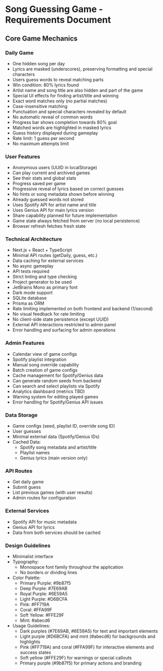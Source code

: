 # Song Guessing Game - Requirements Document

## Core Game Mechanics

### Daily Game
- One hidden song per day
- Lyrics are masked (underscores), preserving formatting and special characters
- Users guess words to reveal matching parts
- Win condition: 80% lyrics found
- Artist name and song title are also hidden and part of the game
- Special UI effects for finding artist/title and winning
- Exact word matches only (no partial matches)
- Case-insensitive matching
- Punctuation and special characters revealed by default
- No automatic reveal of common words
- Progress bar shows completion towards 80% goal
- Matched words are highlighted in masked lyrics
- Guess history displayed during gameplay
- Rate limit: 1 guess per second
- No maximum attempts limit

### User Features
- Anonymous users (UUID in localStorage)
- Can play current and archived games
- See their stats and global stats
- Progress saved per game
- Progressive reveal of lyrics based on correct guesses
- No hints or song metadata shown before winning
- Already guessed words not stored
- Uses Spotify API for artist name and title
- Uses Genius API for main lyrics version
- Share capability planned for future implementation
- Game state always fetched from server (no local persistence)
- Browser refresh fetches fresh state

### Technical Architecture
- Next.js + React + TypeScript
- Minimal API routes (getDaily, guess, etc.)
- Data caching for external services
- No async gameplay
- API tests required
- Strict linting and type checking
- Project generator to be used
- JetBrains Mono as primary font
- Dark mode support
- SQLite database
- Prisma as ORM
- Rate limiting implemented on both frontend and backend (1/second)
- No visual feedback for rate limiting
- No client-side state persistence (except UUID)
- External API interactions restricted to admin panel
- Error handling and surfacing for admin operations

### Admin Features
- Calendar view of game configs
- Spotify playlist integration
- Manual song override capability
- Batch creation of game configs
- Cache management for Spotify/Genius data
- Can generate random seeds from backend
- Can search and select playlists via Spotify
- Analytics dashboard (metrics TBD)
- Warning system for editing played games
- Error handling for Spotify/Genius API issues

### Data Storage
- Game configs (seed, playlist ID, override song ID)
- User guesses
- Minimal external data (Spotify/Genius IDs)
- Cached Data:
  - Spotify song metadata and artist/title
  - Playlist names
  - Genius lyrics (main version only)

### API Routes
- Get daily game
- Submit guess
- List previous games (with user results)
- Admin routes for configuration

### External Services
- Spotify API for music metadata
- Genius API for lyrics
- Data from both services should be cached 

### Design Guidelines
- Minimalist interface
- Typography:
  - Monospace font family throughout the application
  - No borders or dividing lines
- Color Palette:
  - Primary Purple: #9b87f5
  - Deep Purple: #7E69AB
  - Royal Purple: #6E59A5
  - Light Purple: #D6BCFA
  - Pink: #FF719A
  - Coral: #FFA99F
  - Soft Yellow: #FFE29F
  - Mint: #abecd6
- Usage Guidelines:
  - Dark purples (#7E69AB, #6E59A5) for text and important elements
  - Light purple (#D6BCFA) and mint (#abecd6) for backgrounds and highlights
  - Pink (#FF719A) and coral (#FFA99F) for interactive elements and success states
  - Soft yellow (#FFE29F) for warnings or special callouts
  - Primary purple (#9b87f5) for primary actions and branding 